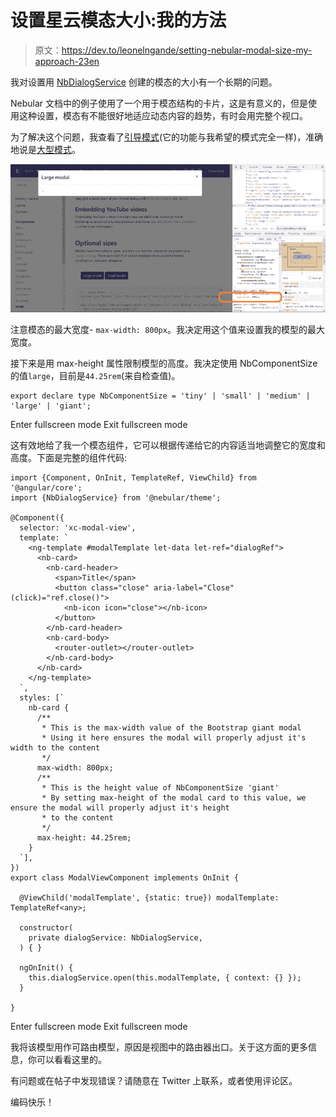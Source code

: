 # 设置星云模态大小:我的方法

> 原文：<https://dev.to/leonelngande/setting-nebular-modal-size-my-approach-23en>

我对设置用 [NbDialogService](https://akveo.github.io/nebular/docs/components/dialog/overview#nbdialogservice) 创建的模态的大小有一个长期的问题。

Nebular 文档中的例子使用了一个用于模态结构的卡片，这是有意义的，但是使用这种设置，模态有不能很好地适应动态内容的趋势，有时会用完整个视口。

为了解决这个问题，我查看了[引导模式](https://getbootstrap.com/docs/4.0/components/modal/)(它的功能与我希望的模式完全一样)，准确地说是[大型模式](https://getbootstrap.com/docs/4.0/components/modal/#large-modal)。

[![Large Bootstrap modal](img/5a225cbc3dcedd0762821e8d98038d20.png)](https://res.cloudinary.com/practicaldev/image/fetch/s--_eLfULk7--/c_limit%2Cf_auto%2Cfl_progressive%2Cq_auto%2Cw_880/https://www.leonelngande.cimg/uploads/bootstrap-large-modal-width.png)

注意模态的最大宽度- `max-width: 800px`。我决定用这个值来设置我的模型的最大宽度。

接下来是用 max-height 属性限制模型的高度。我决定使用 NbComponentSize 的值`large`，目前是`44.25rem`(来自检查值)。

```
export declare type NbComponentSize = 'tiny' | 'small' | 'medium' | 'large' | 'giant'; 
```

Enter fullscreen mode Exit fullscreen mode

这有效地给了我一个模态组件，它可以根据传递给它的内容适当地调整它的宽度和高度。下面是完整的组件代码:

```
import {Component, OnInit, TemplateRef, ViewChild} from '@angular/core';
import {NbDialogService} from '@nebular/theme';

@Component({
  selector: 'xc-modal-view',
  template: `
    <ng-template #modalTemplate let-data let-ref="dialogRef">
      <nb-card>
        <nb-card-header>
          <span>Title</span>
          <button class="close" aria-label="Close" (click)="ref.close()">
            <nb-icon icon="close"></nb-icon>
          </button>
        </nb-card-header>
        <nb-card-body>
          <router-outlet></router-outlet>
        </nb-card-body>
      </nb-card>
    </ng-template>
  `,
  styles: [`
    nb-card {
      /**
       * This is the max-width value of the Bootstrap giant modal
       * Using it here ensures the modal will properly adjust it's width to the content
       */
      max-width: 800px;
      /**
       * This is the height value of NbComponentSize 'giant'
       * By setting max-height of the modal card to this value, we ensure the modal will properly adjust it's height
       * to the content
       */
      max-height: 44.25rem;
    }
  `],
})
export class ModalViewComponent implements OnInit {

  @ViewChild('modalTemplate', {static: true}) modalTemplate: TemplateRef<any>;

  constructor(
    private dialogService: NbDialogService,
  ) { }

  ngOnInit() {
    this.dialogService.open(this.modalTemplate, { context: {} });
  }

} 
```

Enter fullscreen mode Exit fullscreen mode

我将该模型用作可路由模型，原因是视图中的路由器出口。关于这方面的更多信息，你可以看看这里的。

有问题或在帖子中发现错误？请随意在 Twitter 上联系，或者使用评论区。

编码快乐！